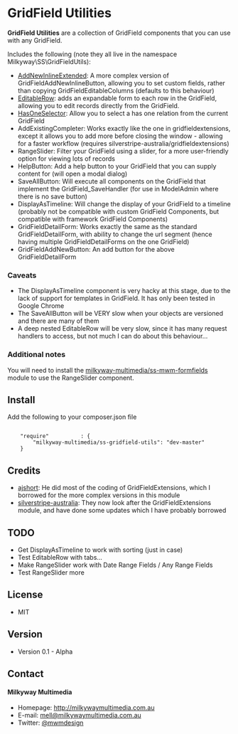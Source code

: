 GridField Utilities
======
**GridField Utilities** are a collection of GridField components that you can use with any GridField.

Includes the following (note they all live in the namespace Milkyway\SS\GridFieldUtils):
* [AddNewInlineExtended](docs/en/AddNewInlineExtended.md): A more complex version of GridFieldAddNewInlineButton, allowing you to set custom fields, rather than copying GridFieldEditableColumns (defaults to this behaviour)
* [EditableRow](docs/en/EditableRow.md): adds an expandable form to each row in the GridField, allowing you to edit records directly from the GridField.
* [HasOneSelector](docs/en/HasOneSelector.md): Allow you to select a has one relation from the current GridField
* AddExistingCompleter: Works exactly like the one in gridfieldextensions, except it allows you to add more before closing the window - allowing for a faster workflow (requires silverstripe-australia/gridfieldextensions)
* RangeSlider: Filter your GridField using a slider, for a more user-friendly option for viewing lots of records
* HelpButton: Add a help button to your GridField that you can supply content for (will open a modal dialog)
* SaveAllButton: Will execute all components on the GridField that implement the GridField_SaveHandler (for use in ModelAdmin where there is no save button)
* DisplayAsTimeline: Will change the display of your GridField to a timeline (probably not be compatible with custom GridField Components, but compatible with framework GridField Components)
* GridFieldDetailForm: Works exactly the same as the standard GridFieldDetailForm, with ability to change the url segment (hence having multiple GridFieldDetailForms on the one GridField)
* GridFieldAddNewButton: An add button for the above GridFieldDetailForm

### Caveats
* The DisplayAsTimeline component is very hacky at this stage, due to the lack of support for templates in GridField. It has only been tested in Google Chrome
* The SaveAllButton will be VERY slow when your objects are versioned and there are many of them
* A deep nested EditableRow will be very slow, since it has many request handlers to access, but not much I can do about this behaviour...

### Additional notes
You will need to install the [milkyway-multimedia/ss-mwm-formfields](https://github.com/milkyway-multimedia/ss-mwm-formfields) module to use the RangeSlider component.

## Install
Add the following to your composer.json file

```

    "require"          : {
		"milkyway-multimedia/ss-gridfield-utils": "dev-master"
	}

```

## Credits
- [ajshort](https://github.com/ajshort "ajshort on Github"): He did most of the coding of GridFieldExtensions, which I borrowed for the more complex versions in this module
- [silverstripe-australia](https://github.com/silverstripe-australia "silverstripe-australia on Github"): They now look after the GridFieldExtensions module, and have done some updates which I have probably borrowed

## TODO
* Get DisplayAsTimeline to work with sorting (just in case)
* Test EditableRow with tabs...
* Make RangeSlider work with Date Range Fields / Any Range Fields
* Test RangeSlider more

## License
* MIT

## Version
* Version 0.1 - Alpha

## Contact
#### Milkyway Multimedia
* Homepage: http://milkywaymultimedia.com.au
* E-mail: mell@milkywaymultimedia.com.au
* Twitter: [@mwmdesign](https://twitter.com/mwmdesign "mwmdesign on twitter")